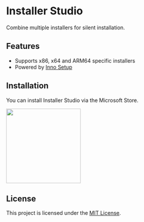 # Installer Studio

Combine multiple installers for silent installation.

## Features

- Supports x86, x64 and ARM64 specific installers
- Powered by [Inno Setup](https://jrsoftware.org/isinfo.php)

## Installation

You can install Installer Studio via the Microsoft Store.

<a href="https://apps.microsoft.com/detail/Installer%20Studio/9PH3F91W01FH?launch=true&mode=mini">
 <img src="https://get.microsoft.com/images/en-us%20dark.svg" width="200"/>
</a>

## License

This project is licensed under the [MIT License](LICENSE).
